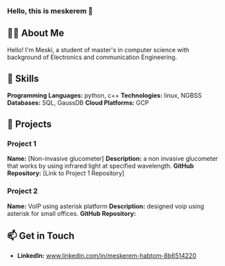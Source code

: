 ### Hello, this is meskerem 👋


## 👨‍💻 About Me

Hello! I'm Meski, a student of master's in computer science with background of Electronics and communication Engineering.

## 🚀 Skills

 **Programming Languages:** python, c++
 **Technologies:** linux, NGBSS
 **Databases:** SQL, GaussDB
 **Cloud Platforms:** GCP

## 🔧 Projects

### Project 1

 **Name:** [Non-invasive glucometer]
 **Description:** a non invasive glucometer that works by using infrared light at  specified wavelength.
 **GitHub Repository:** [Link to Project 1 Repository]

### Project 2

 **Name:** VoIP using asterisk platform
 **Description:** designed voip using asterisk for small offices.
 **GitHub Repository:** 




## 📫 Get in Touch

- **LinkedIn:** www.linkedin.com/in/meskerem-habtom-8b6514220


<!--

Feel free to explore my repositories and connect with me! 🚀
Here are some ideas to get you started:
**Meskeremhab/Meskeremhab** is a ✨ _special_ ✨ repository because its `README.md` (this file) appears on your GitHub profile.
# Meskerem Habtom

- 🔭 I’m currently working on ...
- 🌱 I’m currently learning ...
- 👯 I’m looking to collaborate on ...
- 🤔 I’m looking for help with ...
- 💬 Ask me about ...
- 📫 How to reach me: ...
- 😄 Pronouns: ...
- ⚡ Fun fact: ...
-->
